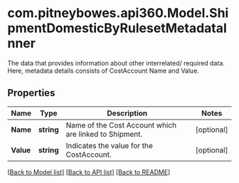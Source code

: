 # com.pitneybowes.api360.Model.ShipmentDomesticByRulesetMetadataInner
The data that provides information about other interrelated/ required data.<br /> Here, metadata details consists of CostAccount Name and Value.

## Properties

Name | Type | Description | Notes
------------ | ------------- | ------------- | -------------
**Name** | **string** | Name of the Cost Account which are linked to Shipment. | [optional] 
**Value** | **string** | Indicates the value for the CostAccount. | [optional] 

[[Back to Model list]](../README.md#documentation-for-models) [[Back to API list]](../README.md#documentation-for-api-endpoints) [[Back to README]](../README.md)

